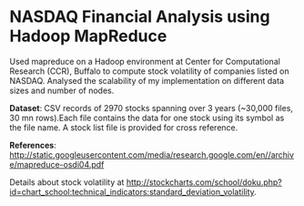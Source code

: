 # NASDAQ Financial Analysis using Hadoop MapReduce

Used mapreduce  on a Hadoop environment at Center for Computational Research (CCR), Buffalo to compute stock volatility of companies listed on NASDAQ. Analysed the scalability of my implementation on different data sizes and number of nodes.

**Dataset**: CSV records of 2970 stocks spanning over 3 years (~30,000 files, 30 mn rows).Each file contains the data for one stock using its symbol as the file name. A stock list file is provided for cross reference.

**References**: http://static.googleusercontent.com/media/research.google.com/en//archive/mapreduce-osdi04.pdf

Details about stock volatility at http://stockcharts.com/school/doku.php?id=chart_school:technical_indicators:standard_deviation_volatility. 

